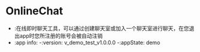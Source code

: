 # OnlineChat
- :在线即时聊天工具，可以通过创建聊天室或加入一个聊天室进行聊天，在您退出app时您所注册的账号会被自动注销
- :app info: 
  -:version: v_demo_test_v1.0.0.0
  -:appState: demo
